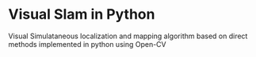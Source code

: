 # Visual Slam in Python

Visual Simulataneous localization and mapping algorithm based on direct methods implemented in python using Open-CV